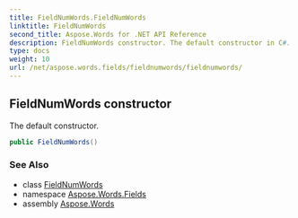 ```yaml
---
title: FieldNumWords.FieldNumWords
linktitle: FieldNumWords
second_title: Aspose.Words for .NET API Reference
description: FieldNumWords constructor. The default constructor in C#.
type: docs
weight: 10
url: /net/aspose.words.fields/fieldnumwords/fieldnumwords/
---
```

## FieldNumWords constructor

The default constructor.

```csharp
public FieldNumWords()
```

### See Also

* class [FieldNumWords](../)
* namespace [Aspose.Words.Fields](../../fieldnumwords/)
* assembly [Aspose.Words](../../../)
